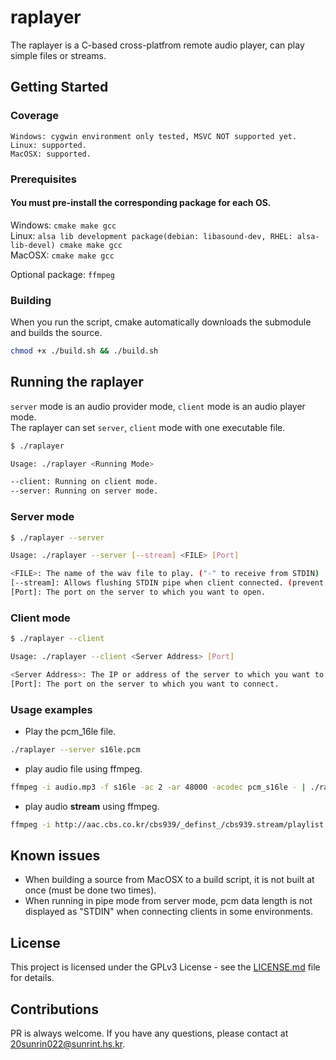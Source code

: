 # raplayer
The raplayer is a C-based cross-platfrom remote audio player, can play simple files or streams.

## Getting Started

### Coverage
```
Windows: cygwin environment only tested, MSVC NOT supported yet.
Linux: supported.
MacOSX: supported.
```

### Prerequisites

#### You must pre-install the corresponding package for each OS.

Windows: `cmake make gcc`<br>
Linux: `alsa lib development package(debian: libasound-dev, RHEL: alsa-lib-devel) cmake make gcc`<br>
MacOSX: `cmake make gcc`<br>

Optional package: `ffmpeg`

### Building
When you run the script, cmake automatically downloads the submodule and builds the source.

```bash
chmod +x ./build.sh && ./build.sh
```

## Running the raplayer

`server` mode is an audio provider mode, `client` mode is an audio player mode. <br>
The raplayer can set `server`, `client` mode with one executable file.

```bash
$ ./raplayer 

Usage: ./raplayer <Running Mode>

--client: Running on client mode.
--server: Running on server mode.

```

### Server mode
```bash
$ ./raplayer --server

Usage: ./raplayer --server [--stream] <FILE> [Port]

<FILE>: The name of the wav file to play. ("-" to receive from STDIN)
[--stream]: Allows flushing STDIN pipe when client connected. (prevent stacking buffer)
[Port]: The port on the server to which you want to open.

```

### Client mode
```bash
$ ./raplayer --client

Usage: ./raplayer --client <Server Address> [Port]

<Server Address>: The IP or address of the server to which you want to connect.
[Port]: The port on the server to which you want to connect.

```

### Usage examples

 - Play the pcm_16le file.
```bash
./raplayer --server s16le.pcm
```

 - play audio file using ffmpeg.

```bash
ffmpeg -i audio.mp3 -f s16le -ac 2 -ar 48000 -acodec pcm_s16le - | ./raplayer --server -
```

 - play audio **stream** using ffmpeg.

```bash
ffmpeg -i http://aac.cbs.co.kr/cbs939/_definst_/cbs939.stream/playlist.m3u8 -f s16le -ac 2 -ar 48000 -acodec pcm_s16le - | ./raplayer --server --stream -
```
## Known issues

 - When building a source from MacOSX to a build script, it is not built at once (must be done two times).
 - When running in pipe mode from server mode, pcm data length is not displayed as "STDIN" when connecting clients in some environments.

## License

This project is licensed under the GPLv3 License - see the [LICENSE.md](https://github.com/hurrhnn/raplayer/blob/main/LICENSE) file for details.

## Contributions

PR is always welcome. If you have any questions, please contact at 20sunrin022@sunrint.hs.kr.
